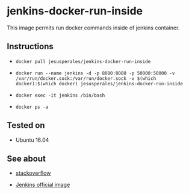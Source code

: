 # jenkins-docker-run-inside

This image permits run docker commands inside of jenkins container.

## Instructions

* `docker pull jesusperales/jenkins-docker-run-inside`

* `docker run --name jenkins -d -p 8080:8080 -p 50000:50000 -v /var/run/docker.sock:/var/run/docker.sock -v $(which docker):$(which docker) jesusperales/jenkins-docker-run-inside`

* `docker exec -it jenkins /bin/bash`

* `docker ps -a`

## Tested on

* Ubuntu 16.04

## See about

 * [stackoverflow](https://stackoverflow.com/questions/45121945/jenkins-in-docker-container-run-docker-pipeline)

* [Jenkins official image](https://hub.docker.com/r/jenkins/jenkins/)
